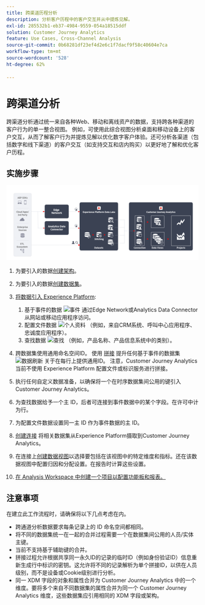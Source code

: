 ```yaml
---
title: 跨渠道历程分析
description: 分析客户历程中的客户交互并从中提炼见解。
exl-id: 285532b1-eb37-4984-9559-054a18515ddf
solution: Customer Journey Analytics
feature: Use Cases, Cross-Channel Analysis
source-git-commit: 0b68281df23ef4d2e6c1f7dacf9f58c40604e7ca
workflow-type: tm+mt
source-wordcount: '528'
ht-degree: 62%

---
```


# 跨渠道分析

跨渠道分析通过统一来自各种Web、移动和离线资产的数据，支持跨各种渠道的客户行为的单一整合视图。 例如，可使用此综合视图分析桌面和移动设备上的客户交互，从而了解客户行为并提炼见解以优化数字客户体验。还可分析各渠道（包括数字和线下渠道）的客户交互（如支持交互和店内购买）以更好地了解和优化客户历程。

## 实施步骤

![实施步骤的流程，如本节所述。](../assets/cca-architecture.png)

1. 为要引入的数据[创建架构](https://experienceleague.adobe.com/docs/experience-platform/xdm/tutorials/create-schema-ui.html?lang=zh-Hans)。
1. 为要引入的数据[创建数据集](https://experienceleague.adobe.com/docs/platform-learn/tutorials/data-ingestion/create-datasets-and-ingest-data.html)。
1. [将数据引入 Experience Platform](https://experienceleague.adobe.com/docs/platform-learn/tutorials/data-ingestion/understanding-data-ingestion.html):
   1. 基于事件的数据 ![事件](https://spectrum.adobe.com/static/icons/workflow_18/Smock_Events_18_N.svg) 通过Edge Network或Analytics Data Connector从网站或移动应用程序访问。
   2. 配置文件数据 ![个人资料](https://spectrum.adobe.com/static/icons/workflow_18/Smock_User_18_N.svg) （例如，来自CRM系统、呼叫中心应用程序、忠诚度应用程序）。
   3. 查找数据 ![查找](https://spectrum.adobe.com/static/icons/workflow_18/Smock_Search_18_N.svg) （例如，产品名称、产品信息系统中的类别）。

1. 跨数据集使用通用命名空间ID。 使用 [拼接](../../stitching/overview.md) 提升任何基于事件的数据集 ![数据刷新](https://spectrum.adobe.com/static/icons/workflow_18/Smock_DataRefresh_18_N.svg) 关于在每行上提供通用ID。 注意，Customer Journey Analytics 当前不使用 Experience Platform 配置文件或标识服务进行拼接。
1. 执行任何自定义数据准备，以确保将一个在时序数据集间公用的键引入 Customer Journey Analytics。
1. 为查找数据给予一个主 ID，后者可连接到事件数据中的某个字段。在许可中计为行。
1. 为配置文件数据设置同一主 ID 作为事件数据的主 ID。
1. [创建连接](../../connections/overview.md) 将相关数据集从Experience Platform摄取到Customer Journey Analytics。
1. 在连接上[创建数据视图](/help/data-views/create-dataview.md)以选择要包括在该视图中的特定维度和指标。还在该数据视图中配置归因和分配设置。在报告时计算这些设置。
1. [在 Analysis Workspace 中创建一个项目以配置功能板和报表。](/help/analysis-workspace/home.md)

## 注意事项

在建立此工作流程时，请确保将以下几点考虑在内。

* 跨通道分析数据要求每条记录上的 ID 命名空间都相同。
* 将不同的数据集统一在一起的合并过程需要一个在数据集间公用的人员/实体主键。
* 当前不支持基于辅助键的合并。
* 拼接过程允许根据共享同一永久ID的记录的临时ID（例如身份验证ID）信息重新生成行中标识的密钥。这允许将不同的记录解析为单个拼接ID，以供在人员级别，而不是设备或Cookie级别进行分析。
* 同一 XDM 字段的对象和属性合并为 Customer Journey Analytics 中的一个维度。要将多个来自不同数据集的属性合并为同一个 Customer Journey Analytics 维度，这些数据集应引用相同的 XDM 字段或架构。

